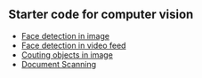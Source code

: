 ## Starter code for computer vision <br>
  * [Face detection in image ](https://github.com/lokeshdangi/Computer-Vision/blob/master/module-1/Face-detection-in-image.ipynb)<br>
  * [Face detection in video feed](https://github.com/lokeshdangi/Computer-Vision/blob/master/module-1/Face-detection-in-video-feed.ipynb)
  * [Couting objects in image](https://github.com/lokeshdangi/Computer-Vision/blob/master/module-2/Couting-objects.ipynb)
  * [Document Scanning](https://github.com/lokeshdangi/Computer-Vision/blob/master/module-3/Document-scanner.ipynb)
